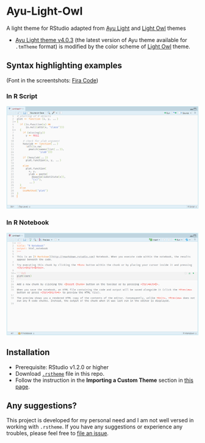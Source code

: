 # Ayu-Light-Owl
A light theme for RStudio adapted from [Ayu Light](https://github.com/dempfi/ayu) and [Light Owl](https://github.com/sdras/night-owl-vscode-theme) themes

* [Ayu Light theme v4.0.3](https://github.com/dempfi/ayu/releases/tag/4.0.3) (the latest version of Ayu theme available for `.tmTheme` format) is modified by the color scheme of [Light Owl](https://github.com/sdras/night-owl-vscode-theme) theme.


## Syntax highlighting examples 
(Font in the screentshots: [Fira Code](https://github.com/tonsky/FiraCode))

### In R Script

![](images/ayu-light-owl-script-screenshot.png)

### In R Notebook

![](images/ayu-light-owl-notebook-screenshot.png)

## Installation
* Prerequisite: RStudio v1.2.0 or higher
* Download [`.rstheme`](/ayu-light-owl.rstheme) file in this repo.
* Follow the instruction in the **Importing a Custom Theme** section in [this page](https://blog.rstudio.com/2018/10/29/rstudio-ide-custom-theme-support/).

## Any suggestions?
This project is developed for my personal need and I am not well versed in working with `.rstheme`. If you have any suggestions or experience any troubles, please feel free to [file an issue](https://github.com/js-oh/ayu-light-owl/issues).
